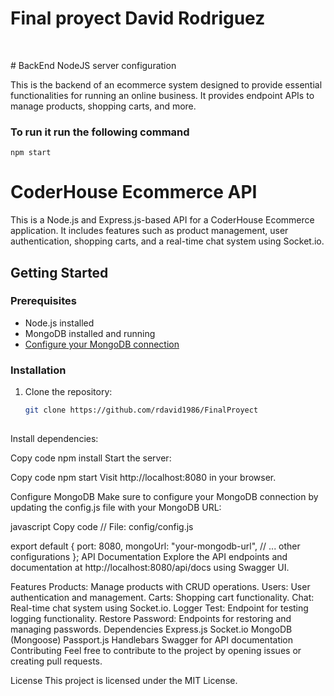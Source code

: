 # Final proyect David Rodriguez
&nbsp;

﻿# BackEnd NodeJS server configuration

This is the backend of an ecommerce system designed to provide essential functionalities for running an online business. It provides endpoint APIs to manage products, shopping carts, and more.

### To run it run the following command

```
npm start

```


# CoderHouse Ecommerce API

This is a Node.js and Express.js-based API for a CoderHouse Ecommerce application. It includes features such as product management, user authentication, shopping carts, and a real-time chat system using Socket.io.

## Getting Started

### Prerequisites

- Node.js installed
- MongoDB installed and running
- [Configure your MongoDB connection](#configure-mongo)

### Installation

1. Clone the repository:

   ```bash
   git clone https://github.com/rdavid1986/FinalProyect
 
Install dependencies:


Copy code
npm install
Start the server:


Copy code
npm start
Visit http://localhost:8080 in your browser.

Configure MongoDB
Make sure to configure your MongoDB connection by updating the config.js file with your MongoDB URL:

javascript
Copy code
// File: config/config.js

export default {
    port: 8080,
    mongoUrl: "your-mongodb-url",
    // ... other configurations
};
API Documentation
Explore the API endpoints and documentation at http://localhost:8080/api/docs using Swagger UI.

Features
Products: Manage products with CRUD operations.
Users: User authentication and management.
Carts: Shopping cart functionality.
Chat: Real-time chat system using Socket.io.
Logger Test: Endpoint for testing logging functionality.
Restore Password: Endpoints for restoring and managing passwords.
Dependencies
Express.js
Socket.io
MongoDB (Mongoose)
Passport.js
Handlebars
Swagger for API documentation
Contributing
Feel free to contribute to the project by opening issues or creating pull requests.

License
This project is licensed under the MIT License.
